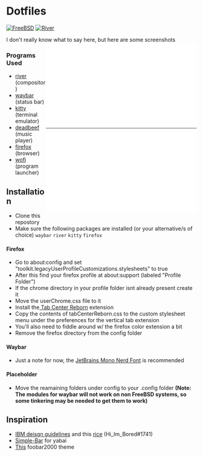 # Dotfiles

  
[![FreeBSD](https://img.shields.io/badge/FreeBSD-13.0-ff7eb6?style=flat&logo=freebsd)](https://www.freebsd.org/) [![River](https://img.shields.io/badge/River-0.1.3-33b1ff?style=flat&logo=i3)](https://github.com/riverwm/river)
<div align=left>
  I don't really know what to say here, but here are some screenshots 
<img src="https://raw.githubusercontent.com/bunself/dotfiles/main/.github/assets/Placeholder.png" alt="img" align="right" width="400px">

### Programs Used
 * [river](https://github.com/riverwm/river) (compositor)
 * [waybar](https://github.com/Alexays/Waybar) (status bar)
 * [kitty](https://github.com/kovidgoyal/kitty) (terminal emulator)
 * [deadbeef](https://github.com/DeaDBeeF-Player/deadbeef) (music player)
 * [firefox](https://www.mozilla.org/en-US/firefox/new/) (browser)
 * [wofi](https://hg.sr.ht/~scoopta/wofi) (program launcher)
## Installation 
 * Clone this repostory
 * Make sure the following packages are installed (or your alternative/s of choice) `waybar` `river` `kitty` `firefox`

 #### Firefox

   * Go to about:config and set "toolkit.legacyUserProfileCustomizations.stylesheets" to true
   * After this find your firefox profile at about:support (labeled "Profile Folder")
   * If the chrome directory in your profile folder isnt already present create it 
   * Move the userChrome.css file to it
   * Install the[ Tab Center Reborn](https://addons.mozilla.org/en-US/firefox/addon/tabcenter-reborn/) extension
   * Copy the contents of tabCenterReborn.css to the custom stylesheet menu under the preferences for the vertical tab extension
   * You'll also need to fiddle around w/ the firefox color extension a bit
   * Remove the firefox directory from the config folder
  #### Waybar
   * Just a note for now, the [JetBrains Mono Nerd Font](https://github.com/ryanoasis/nerd-fonts/blob/master/patched-fonts/JetBrainsMono/Ligatures/Regular/complete/JetBrains%20Mono%20Regular%20Nerd%20Font%20Complete.ttf) is recommended
 #### Placeholder
   * Move the reamaining folders under config to your .config folder **(Note: The modules for waybar will not work on non FreeBSD systems, so some tinkering may be needed to get them to work)**
   
 
## Inspiration
*  [IBM deisgn guidelines](https://www.ibm.com/design/language/) and this [rice](https://github.com/bunself/dotfiles/blob/main/.github/assets/shaunsingh.png) (Hi_Im_Bored#1741)
* [Simple-Bar](https://github.com/Jean-Tinland/simple-bar) for yabai
* [This](https://www.reddit.com/r/foobar2000/comments/ogs88y/my_dark_mode_foobar_theme/) foobar2000 theme
